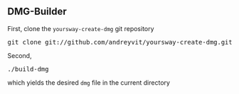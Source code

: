 ## DMG-Builder
First, clone the `yoursway-create-dmg` git repository
<pre>
git clone git://github.com/andreyvit/yoursway-create-dmg.git
</pre>
Second,
<pre>
./build-dmg
</pre>
which yields the desired `dmg` file in the current directory

